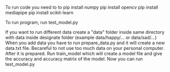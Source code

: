 
To run code you need to to 
pip install numpy
pip install opencv
pip install mediapipe
pip install scikit-learn

To run program, run test_model.py

If you want to run different data create a "data" folder inside same directory with data inside designate folder (example data/happy/... or data/sad/...)
When you add data you have to run prepare_data.py and it will create a new data.txt file.  Becareful to not use too much data on your personal computer.
After it is prepared.  Run train_model which will create a model file and give the accuracy and accuracy matrix of the model.
Now you can run test_model.py